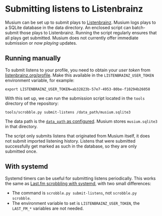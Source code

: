 # Submitting listens to Listenbrainz

Musium can be set up to submit plays to [Listenbrainz][lb]. Musium logs plays to
a SQLite database in the data directory. An enclosed script can batch-submit
those plays to Listenbrainz. Running the script regularly ensures that all plays
get submitted. Musium does not currently offer immediate submission or *now
playing* updates.

[lb]: https://listenbrainz.org

## Running manually

To submit listens to your profile, you need to obtain your *user token* from
[listenbrainz.org/profile](https://listenbrainz.org/profile/). Make this
available in the `LISTENBRAINZ_USER_TOKEN` environment variable, for example:

    export LISTENBRAINZ_USER_TOKEN=ab32823b-57e7-4953-80be-f10294b26058

With this set up, we can run the submission script located in the `tools`
directory of the repository:

    tools/scrobble.py submit-listens /data_path/musium.sqlite3

The data path is the [`data_path` as configured](configuration.md#data_path).
Musium stores `musium.sqlite3` in that directory.

The script only submits listens that originated from Musium itself, it does
not submit imported listening history. Listens that were submitted successfully
get marked as such in the database, so they are only submitted once.

## With systemd

Systemd timers can be useful for submitting listens periodically. This works the
same as [Last.fm scrobbling with systemd](scrobbling.md#with-systemd), with two
small differences:

 * The command is `scrobble.py submit-listens`, not `scrobble.py scrobble`.
 * The environment variable to set is `LISTENBRAINZ_USER_TOKEN`, the
   `LAST_FM_*` variables are not needed.
